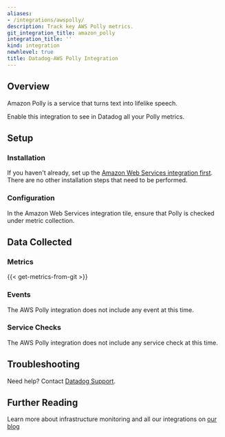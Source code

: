 ```yaml
---
aliases:
- /integrations/awspolly/
description: Track key AWS Polly metrics.
git_integration_title: amazon_polly
integration_title: ''
kind: integration
newhlevel: true
title: Datadog-AWS Polly Integration
---
```


## Overview

Amazon Polly is a service that turns text into lifelike speech.

Enable this integration to see in Datadog all your Polly metrics.

## Setup
### Installation

If you haven't already, set up the [Amazon Web Services integration first](https://docs.datadoghq.com/integrations/aws/). There are no other installation steps that need to be performed.

### Configuration

In the Amazon Web Services integration tile, ensure that Polly is checked under metric collection.

## Data Collected
### Metrics
{{< get-metrics-from-git >}}

### Events
The AWS Polly integration does not include any event at this time.

### Service Checks
The AWS Polly integration does not include any service check at this time.

## Troubleshooting
Need help? Contact [Datadog Support](http://docs.datadoghq.com/help/).

## Further Reading
Learn more about infrastructure monitoring and all our integrations on [our blog](https://www.datadoghq.com/blog/)